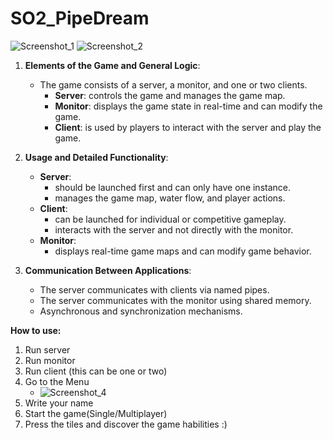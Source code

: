 # SO2_PipeDream


![Screenshot_1](https://github.com/pmspedrosa/SO2_PipeDream/assets/76016818/f8947554-7d8d-4c28-a229-a5f800a47f60)
![Screenshot_2](https://github.com/pmspedrosa/SO2_PipeDream/assets/76016818/1103a6ad-8c87-43e8-b3bc-4e4e85cb4640)


1. **Elements of the Game and General Logic**:
   - The game consists of a server, a monitor, and one or two clients.
     - **Server**: controls the game and manages the game map.
     - **Monitor**: displays the game state in real-time and can modify the game.
     - **Client**: is used by players to interact with the server and play the game.

2. **Usage and Detailed Functionality**:
   - **Server**:
     - should be launched first and can only have one instance.
     - manages the game map, water flow, and player actions.
   - **Client**:
     - can be launched for individual or competitive gameplay.
     - interacts with the server and not directly with the monitor.
   - **Monitor**:
     - displays real-time game maps and can modify game behavior.

3. **Communication Between Applications**:
   - The server communicates with clients via named pipes.
   - The server communicates with the monitor using shared memory.
   - Asynchronous and synchronization mechanisms.
  

**How to use:**

1. Run server
2. Run monitor
3. Run client (this can be one or two)
4. Go to the Menu
   -  ![Screenshot_4](https://github.com/pmspedrosa/SO2_PipeDream/assets/76016818/af03b5a8-ef11-48a5-b726-80a626659539)
5. Write your name
6. Start the game(Single/Multiplayer)
7. Press the tiles and discover the game habilities :)



